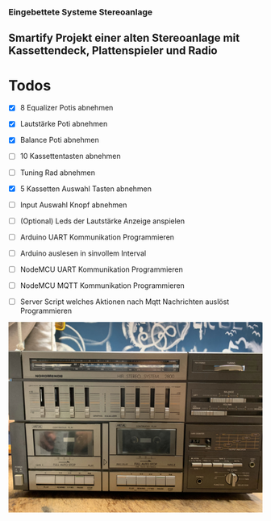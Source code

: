 ### Eingebettete Systeme Stereoanlage
## Smartify Projekt einer alten Stereoanlage mit Kassettendeck, Plattenspieler und Radio 
# Todos

- [x] 8 Equalizer Potis abnehmen
- [x] Lautstärke Poti abnehmen
- [x] Balance Poti abnehmen
- [ ] 10 Kassettentasten abnehmen
- [ ] Tuning Rad abnehmen
- [x] 5 Kassetten Auswahl Tasten abnehmen
- [ ] Input Auswahl Knopf abnehmen
- [ ] \(Optional) Leds der Lautstärke Anzeige anspielen

- [ ] Arduino UART Kommunikation Programmieren
- [ ] Arduino auslesen in sinvollem Interval
- [ ] NodeMCU UART Kommunikation Programmieren
- [ ] NodeMCU MQTT Kommunikation Programmieren
- [ ] Server Script welches Aktionen nach Mqtt Nachrichten auslöst Programmieren

![Frontansicht](/imgs/IMG_5901.jpg)
